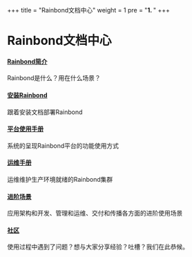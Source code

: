 +++
title = "Rainbond文档中心"
weight = 1
pre = "<b>1. </b>"
+++

# Rainbond文档中心

<div class="item">
    <h4><a href="./quick-start/rainbond_overview/">Rainbond简介</a></h4>
    <p>Rainbond是什么？用在什么场景？</p>
</div>

<div class="item">
    <h4><a href="./quick-start/rainbond_install/">安装Rainbond</a></h4>
    <p>跟着安装文档部署Rainbond</p>
</div>

<div class="item">
    <h4><a href="./user-manual/">平台使用手册</a></h4>
    <p>系统的呈现Rainbond平台的功能使用方式</p>
</div>

<div class="item">
    <h4><a href="./user-manual/">运维手册</a></h4>
    <p>运维维护生产环境就绪的Rainbond集群</p>
</div>

<div class="item">
    <h4><a href="./advanced-scenarios/">进阶场景</a></h4>
    <p>应用架构和开发、管理和运维、交付和传播各方面的进阶使用场景</p>
</div>

<div class="item">
    <h4><a href="//t.goodrain.com">社区</a></h4>
    <p>使用过程中遇到了问题？想与大家分享经验？吐槽？我们在此恭候。</p>
</div>



